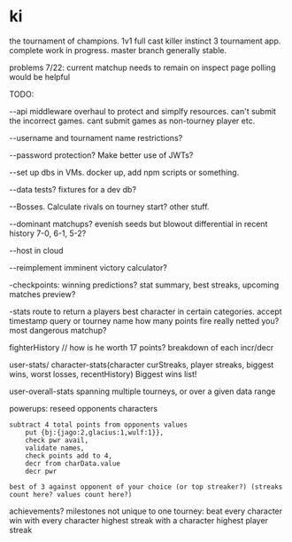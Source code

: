 ki
==

the tournament of champions.
1v1 full cast killer instinct 3 tournament app. 
complete work in progress. master branch generally stable.

problems 7/22:
current matchup needs to remain on inspect page
polling would be helpful


TODO: 

--api middleware overhaul to protect and simplfy resources. can't submit the incorrect games. cant submit games as non-tourney player etc.

--username and tournament name restrictions?

--password protection? Make better use of JWTs?

--set up dbs in VMs. docker up, add npm scripts or something.

--data tests? fixtures for a dev db?
 
--Bosses. Calculate rivals on tourney start? other stuff.

--dominant matchups? evenish seeds but blowout differential in recent history 7-0, 6-1, 5-2?

--host in cloud

--reimplement imminent victory calculator?

-checkpoints: winning predictions? stat summary, best streaks, upcoming matches preview?

-stats route to return a players best character in certain categories. accept timestamp query or tourney name
	how many points fire really netted you? 
	most dangerous matchup?

fighterHistory // how is he worth 17 points? breakdown of each incr/decr

user-stats/ character-stats(character curStreaks, player streaks, biggest wins, worst losses, recentHistory) 
	Biggest wins list!

user-overall-stats
	spanning multiple tourneys, or over a given data range

powerups:
	reseed opponents characters

	subtract 4 total points from opponents values
		put {bj:{jago:2,glacius:1,wulf:1}},
		check pwr avail, 
		validate names,
		check points add to 4,
		decr from charData.value
		decr pwr

	best of 3 against opponent of your choice (or top streaker?) (streaks count here? values count here?)

achievements? milestones not unique to one tourney:
	beat every character
	win with every character
	highest streak with a character
	highest player streak